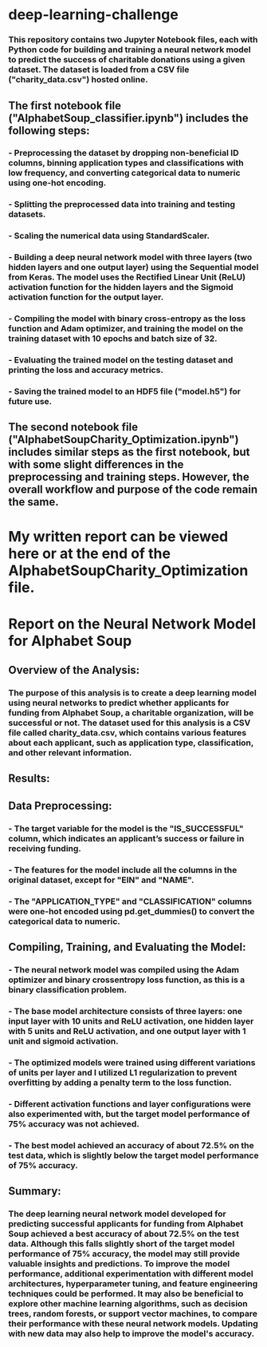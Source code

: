 # deep-learning-challenge

### This repository contains two Jupyter Notebook files, each with Python code for building and training a neural network model to predict the success of charitable donations using a given dataset. The dataset is loaded from a CSV file ("charity_data.csv") hosted online.

## The first notebook file ("AlphabetSoup_classifier.ipynb") includes the following steps:

### - Preprocessing the dataset by dropping non-beneficial ID columns, binning application types and classifications with low frequency, and converting categorical data to numeric using one-hot encoding.

### - Splitting the preprocessed data into training and testing datasets.

### - Scaling the numerical data using StandardScaler.

### - Building a deep neural network model with three layers (two hidden layers and one output layer) using the Sequential model from Keras. The model uses the Rectified Linear Unit (ReLU) activation function for the hidden layers and the Sigmoid activation function for the output layer.

### - Compiling the model with binary cross-entropy as the loss function and Adam optimizer, and training the model on the training dataset with 10 epochs and batch size of 32.

### - Evaluating the trained model on the testing dataset and printing the loss and accuracy metrics.

### - Saving the trained model to an HDF5 file ("model.h5") for future use.

## The second notebook file ("AlphabetSoupCharity_Optimization.ipynb") includes similar steps as the first notebook, but with some slight differences in the preprocessing and training steps. However, the overall workflow and purpose of the code remain the same.

# My written report can be viewed here or at the end of the AlphabetSoupCharity_Optimization file.

# Report on the Neural Network Model for Alphabet Soup

## Overview of the Analysis:

### The purpose of this analysis is to create a deep learning model using neural networks to predict whether applicants for funding from Alphabet Soup, a charitable organization, will be successful or not. The dataset used for this analysis is a CSV file called charity_data.csv, which contains various features about each applicant, such as application type, classification, and other relevant information.

## Results:

## Data Preprocessing:

### - The target variable for the model is the "IS_SUCCESSFUL" column, which indicates an applicant’s success or failure in receiving funding.
### - The features for the model include all the columns in the original dataset, except for "EIN" and "NAME".
### - The "APPLICATION_TYPE" and "CLASSIFICATION" columns were one-hot encoded using pd.get_dummies() to convert the categorical data to numeric.

## Compiling, Training, and Evaluating the Model:

### - The neural network model was compiled using the Adam optimizer and binary crossentropy loss function, as this is a binary classification problem.
### - The base model architecture consists of three layers: one input layer with 10 units and ReLU activation, one hidden layer with 5 units and ReLU activation, and one output layer with 1 unit and sigmoid activation.
### - The optimized models were trained using different variations of units per layer and I utilized L1 regularization to prevent overfitting by adding a penalty term to the loss function.
### - Different activation functions and layer configurations were also experimented with, but the target model performance of 75% accuracy was not achieved.
### - The best model achieved an accuracy of about 72.5% on the test data, which is slightly below the target model performance of 75% accuracy.


## Summary:

### The deep learning neural network model developed for predicting successful applicants for funding from Alphabet Soup achieved a best accuracy of about 72.5% on the test data. Although this falls slightly short of the target model performance of 75% accuracy, the model may still provide valuable insights and predictions. To improve the model performance, additional experimentation with different model architectures, hyperparameter tuning, and feature engineering techniques could be performed. It may also be beneficial to explore other machine learning algorithms, such as decision trees, random forests, or support vector machines, to compare their performance with these neural network models. Updating with new data may also help to improve the model's accuracy.
